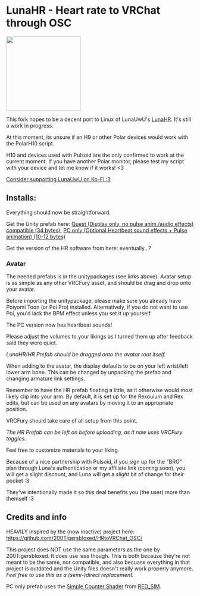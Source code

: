 # LunaHR - Heart rate to VRChat through OSC 

<img src="app_icon.png" width="200" height="200" />

This fork hopes to be a decent port to Linux of LunaUwU's [LunaHR](https://github.com/ImLunaUwU/LunaHR). It's still a work in progress.

At this moment, its unsure if an H9 or other Polar devices would work with the PolarH10 script.

H10 and devices used with Pulsoid are the only confirmed to work at the current moment.
If you have another Polar monitor, please test my script with your device and let me know if it works! <3

[Consider supporting LunaUwU on Ko-Fi :3](https://ko-fi.com/imlunauwu)

## Installs:

Everything should now be straightforward.

Get the Unity prefab here: [Quest (Display only, no pulse anim./audio effects) compatible (34 bytes)](https://github.com/ImLunaUwU/LunaHR/blob/main/LunaHR%20(Uses%20more%20parameters%2C%20but%20works%20with%20quest).unitypackage), [PC only (Optional Heartbeat sound effects + Pulse animation) (10-12 bytes)](https://github.com/ImLunaUwU/LunaHR/blob/main/LunaHR%20(Optimized%20for%20PC%2C%20has%20fancy%20features%2C%20not%20quest%20compatible).unitypackage)

Get the version of the HR software from here: eventually...?

### Avatar
The needed prefabs is in the unitypackages (see links above). Avatar setup is as simple as any other VRCFury asset, and should be drag and drop onto your avatar.

Before importing the unitypackage, please make sure you already have Poiyomi Toon (or Poi Pro) installed.
Alternatively, if you do not want to use Poi, you'd lack the BPM effect unless you set it up yourself.

The PC version now has heartbeat sounds!

Please adjust the volumes to your likings as I turned them up after feedback said they were quiet.

*LunaHR/HR Prefab should be dragged onto the avatar root itself.*

When adding to the avatar, the display defaults to be on your left wrist/left lower arm bone. This can be changed by unpacking the prefab and changing armature link settings.

Remember to have the HR prefab floating a little, as it otherwise would most likely clip into your arm. By default, it is set up for the Rexouium and Rex edits, but can be used on any avatars by moving it to an appropriate position.

VRCFury should take care of all setup from this point.

*The HR Prefab can be left on before uploading, as it now uses VRCFury toggles.*

Feel free to customize materials to your liking.

Because of a nice partnership with Pulsoid, if you sign up for the "BRO" plan through Luna's authentication or my affiliate link (coming soon), you will get a slight discount, and Luna will get a *slight* bit of change for their pocket :3

They've intentionally made it so this deal benefits you (the user) more than themself :3

## Credits and info
HEAVILY inspired by the (now inactive) project here: https://github.com/200Tigersbloxed/HRtoVRChat_OSC/

This project does NOT use the same parameters as the one by 200Tigersbloxed. It does use less though.
This is both because they're not meant to be the same, nor compatible, and also becuase everything in that project is outdated and the Unity files doesn't really work properly anymore.
*Feel free to use this as a (semi-)direct replacement.*

PC only prefab uses the [Simple Counter Shader](https://www.patreon.com/posts/simple-counter-62864361) from [RED_SIM](https://www.patreon.com/red_sim).
